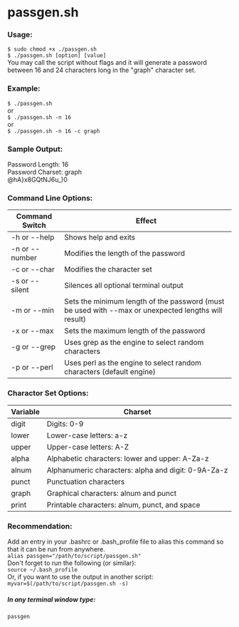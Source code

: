 # passgen.sh    
### Usage:    
`$ sudo chmod +x ./passgen.sh`    
`$ ./passgen.sh [option] [value]`    
You may call the script without flags and it will generate a password  
between 16 and 24 characters long in the "graph" character set.   

### Example:    
`$ ./passgen.sh`    
or    
`$ ./passgen.sh -n 16`    
or    
`$ ./passgen.sh -n 16 -c graph`    

### Sample Output:    
Password Length:  16  
Password Charset: graph  
@hA}x8GQtNJ6u_)0    

### Command Line Options:    
| Command Switch | Effect |
| --- | --- |
| -h or --help | Shows help and exits |
| -n or --number	| Modifies the length of the password |
| -c or --char	| Modifies the character set |
| -s or --silent	| Silences all optional terminal output |    
| -m or --min	| Sets the minimum length of the password (must be used with --max or unexpected lengths will result) |
| -x or --max	| Sets the maximum length of the password |
| -g or --grep | Uses grep as the engine to select random characters |
| -p or --perl | Uses perl as the engine to select random characters (default engine) |

### Charactor Set Options:    
| Variable | Charset |
| --- | --- |
| digit | Digits: 0-9 |
| lower	| Lower-case letters: a-z |
| upper	| Upper-case letters: A-Z |
| alpha	| Alphabetic characters: lower and upper: A-Za-z |
| alnum	| Alphanumeric characters: alpha and digit: 0-9A-Za-z |
| punct	| Punctuation characters |
| graph	| Graphical characters: alnum and punct |
| print	| Printable characters: alnum, punct, and space |    

### Recommendation:    
Add an entry in your .bashrc or .bash_profile file to alias this command so that it can be run from anywhere.    
`alias passgen="/path/to/script/passgen.sh"`   
Don't forget to run the following (or similar):  
`source ~/.bash_profile`  
Or, if you want to use the output in another script:  
`myvar=$(/path/to/script/passgen.sh -s)`
##### In any terminal window type:    
`passgen`    
